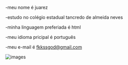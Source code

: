-meu nome é juarez 

-estudo no colégio estadual tancredo de almeida neves

-minha linguagem preferiada é html

-meu idioma pricipal é português

-meu e-mail é fkkssgod@gmail.com


![images](https://github.com/FkSGod/repositoria/assets/141193431/c89c75bb-964a-4f03-90bb-22a099486fbd)
